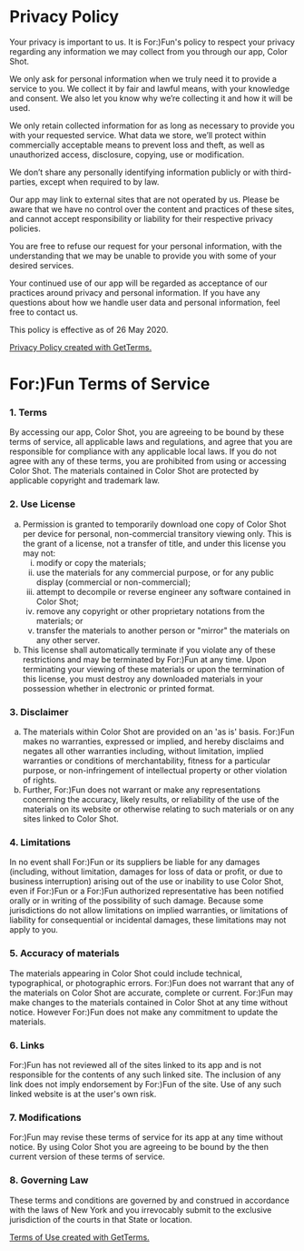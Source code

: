 # Privacy Policy
<p>Your privacy is important to us. It is For:)Fun's policy to respect your privacy regarding any information we may collect from you through our app, Color Shot.</p>
<p>We only ask for personal information when we truly need it to provide a service to you. We collect it by fair and lawful means, with your knowledge and consent. We also let you know why we’re collecting it and how it will be used.</p>
<p>We only retain collected information for as long as necessary to provide you with your requested service. What data we store, we’ll protect within commercially acceptable means to prevent loss and theft, as well as unauthorized access, disclosure, copying, use or modification.</p>
<p>We don’t share any personally identifying information publicly or with third-parties, except when required to by law.</p>
<p>Our app may link to external sites that are not operated by us. Please be aware that we have no control over the content and practices of these sites, and cannot accept responsibility or liability for their respective privacy policies.</p>
<p>You are free to refuse our request for your personal information, with the understanding that we may be unable to provide you with some of your desired services.</p>
<p>Your continued use of our app will be regarded as acceptance of our practices around privacy and personal information. If you have any questions about how we handle user data and personal information, feel free to contact us.</p>
<p>This policy is effective as of 26 May 2020.</p>
<p><a href="https://getterms.io" title="Generate a free privacy policy">Privacy Policy created with GetTerms.</a></p>

# For:)Fun Terms of Service
<h3>1. Terms</h3>
<p>By accessing our app, Color Shot, you are agreeing to be bound by these terms of service, all applicable laws and regulations, and agree that you are responsible for compliance with any applicable local laws. If you do not agree with any of these terms, you are prohibited from using or accessing Color Shot. The materials contained in Color Shot are protected by applicable copyright and trademark law.</p>
<h3>2. Use License</h3>
<ol type="a">
   <li>Permission is granted to temporarily download one copy of Color Shot per device for personal, non-commercial transitory viewing only. This is the grant of a license, not a transfer of title, and under this license you may not:
   <ol type="i">
       <li>modify or copy the materials;</li>
       <li>use the materials for any commercial purpose, or for any public display (commercial or non-commercial);</li>
       <li>attempt to decompile or reverse engineer any software contained in Color Shot;</li>
       <li>remove any copyright or other proprietary notations from the materials; or</li>
       <li>transfer the materials to another person or "mirror" the materials on any other server.</li>
   </ol>
    </li>
   <li>This license shall automatically terminate if you violate any of these restrictions and may be terminated by For:)Fun at any time. Upon terminating your viewing of these materials or upon the termination of this license, you must destroy any downloaded materials in your possession whether in electronic or printed format.</li>
</ol>
<h3>3. Disclaimer</h3>
<ol type="a">
   <li>The materials within Color Shot are provided on an 'as is' basis. For:)Fun makes no warranties, expressed or implied, and hereby disclaims and negates all other warranties including, without limitation, implied warranties or conditions of merchantability, fitness for a particular purpose, or non-infringement of intellectual property or other violation of rights.</li>
   <li>Further, For:)Fun does not warrant or make any representations concerning the accuracy, likely results, or reliability of the use of the materials on its website or otherwise relating to such materials or on any sites linked to Color Shot.</li>
</ol>
<h3>4. Limitations</h3>
<p>In no event shall For:)Fun or its suppliers be liable for any damages (including, without limitation, damages for loss of data or profit, or due to business interruption) arising out of the use or inability to use Color Shot, even if For:)Fun or a For:)Fun authorized representative has been notified orally or in writing of the possibility of such damage. Because some jurisdictions do not allow limitations on implied warranties, or limitations of liability for consequential or incidental damages, these limitations may not apply to you.</p>
<h3>5. Accuracy of materials</h3>
<p>The materials appearing in Color Shot could include technical, typographical, or photographic errors. For:)Fun does not warrant that any of the materials on Color Shot are accurate, complete or current. For:)Fun may make changes to the materials contained in Color Shot at any time without notice. However For:)Fun does not make any commitment to update the materials.</p>
<h3>6. Links</h3>
<p>For:)Fun has not reviewed all of the sites linked to its app and is not responsible for the contents of any such linked site. The inclusion of any link does not imply endorsement by For:)Fun of the site. Use of any such linked website is at the user's own risk.</p>
<h3>7. Modifications</h3>
<p>For:)Fun may revise these terms of service for its app at any time without notice. By using Color Shot you are agreeing to be bound by the then current version of these terms of service.</p>
<h3>8. Governing Law</h3>
<p>These terms and conditions are governed by and construed in accordance with the laws of New York and you irrevocably submit to the exclusive jurisdiction of the courts in that State or location.</p>
<p><a href="https://getterms.io" title="Generate a free terms of use document">Terms of Use created with GetTerms.</a></p>
